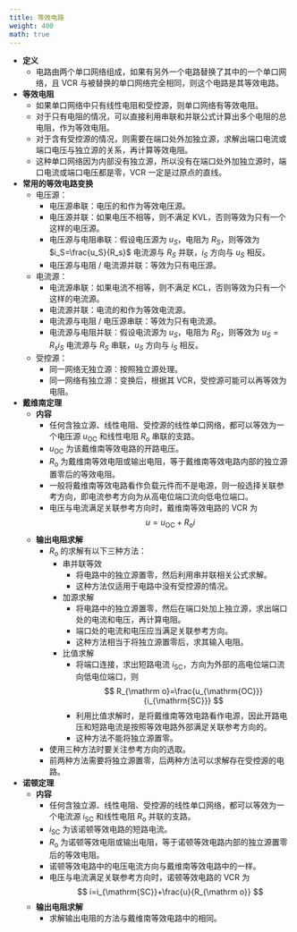 ```yaml
---
title: 等效电路
weight: 400
math: true
---
```


- **定义**
    - 电路由两个单口网络组成，如果有另外一个电路替换了其中的一个单口网络，且 VCR 与被替换的单口网络完全相同，则这个电路是其等效电路。
- **等效电阻**
    - 如果单口网络中只有线性电阻和受控源，则单口网络有等效电阻。
    - 对于只有电阻的情况，可以直接利用串联和并联公式计算出多个电阻的总电阻，作为等效电阻。
    - 对于含有受控源的情况，则需要在端口处外加独立源，求解出端口电流或端口电压与独立源的关系，再计算等效电阻。
    - 这种单口网络因为内部没有独立源，所以没有在端口处外加独立源时，端口电流或端口电压都是零，VCR 一定是过原点的直线。
- **常用的等效电路变换**
    - 电压源：
        - 电压源串联：电压的和作为等效电压源。
        - 电压源并联：如果电压不相等，则不满足 KVL，否则等效为只有一个这样的电压源。
        - 电压源与电阻串联：假设电压源为 $u_S$，电阻为 $R_S$，则等效为 $i_S=\frac{u_S}{R_s}$ 电流源与 $R_S$ 并联，$i_S$ 方向与 $u_S$ 相反。
        - 电压源与电阻 / 电流源并联：等效为只有电压源。
    - 电流源：
        - 电流源串联：如果电流不相等，则不满足 KCL，否则等效为只有一个这样的电流源。
        - 电流源并联：电流的和作为等效电流源。
        - 电流源与电阻 / 电压源串联：等效为只有电流源。
        - 电流源与电阻并联：假设电流源为 $u_S$，电阻为 $R_S$，则等效为 $u_S=R_si_S$ 电流源与 $R_S$ 串联，$u_S$ 方向与 $i_S$ 相反。
    - 受控源：
        - 同一网络无独立源：按照独立源处理。
        - 同一网络有独立源：变换后，根据其 VCR，受控源可能可以再等效为电阻。
- **戴维南定理** <span id="x67b2w"></span>
    - **内容**
        - 任何含独立源、线性电阻、受控源的线性单口网络，都可以等效为一个电压源 $u_{\mathrm{OC}}$ 和线性电阻 $R_{\mathrm o}$ 串联的支路。
        - $u_{\mathrm{OC}}$ 为该戴维南等效电路的开路电压。
        - $R_{\mathrm o}$ 为戴维南等效电阻或输出电阻，等于戴维南等效电路内部的独立源置零后的等效电阻。
        - 一般将戴维南等效电路看作负载元件而不是电源，则一般选择关联参考方向，即电流参考方向为从高电位端口流向低电位端口。
        - 电压与电流满足关联参考方向时，戴维南等效电路的 VCR 为
          $$
          u=u_{\mathrm{OC}}+R_{\mathrm o}i
          $$
    - **输出电阻求解**
        - $R_{\mathrm o}$ 的求解有以下三种方法：
            - 串并联等效
                - 将电路中的独立源置零，然后利用串并联相关公式求解。
                - 这种方法仅适用于电路中没有受控源的情况。
            - 加源求解
                - 将电路中的独立源置零，然后在端口处加上独立源，求出端口处的电流和电压，再计算电阻。
                - 端口处的电流和电压应当满足关联参考方向。
                - 这种方法相当于将独立源置零后，求其输入电阻。
            - 比值求解
                - 将端口连接，求出短路电流 $i_{\mathrm{SC}}$，方向为外部的高电位端口流向低电位端口，则
                  $$
                  R_{\mathrm o}=\frac{u_{\mathrm{OC}}}{i_{\mathrm{SC}}}
                  $$
                - 利用比值求解时，是将戴维南等效电路看作电源，因此开路电压和短路电流是按照等效电路外部满足关联参考方向的。
                - 这种方法不能将独立源置零。
        - 使用三种方法时要关注参考方向的选取。
        - 前两种方法需要将独立源置零，后两种方法可以求解存在受控源的电路。
- **诺顿定理** <span id="nifovy"></span>
    - **内容**
        - 任何含独立源、线性电阻、受控源的线性单口网络，都可以等效为一个电流源 $i_{\mathrm{SC}}$ 和线性电阻 $R_{\mathrm o}$ 并联的支路。
        - $i_{\mathrm{SC}}$ 为该诺顿等效电路的短路电流。
        - $R_{\mathrm o}$ 为诺顿等效电阻或输出电阻，等于诺顿等效电路内部的独立源置零后的等效电阻。
        - 诺顿等效电路中的电压电流方向与戴维南等效电路中的一样。
        - 电压与电流满足关联参考方向时，诺顿等效电路的 VCR 为
          $$
          i=i_{\mathrm{SC}}+\frac{u}{R_{\mathrm o}}
          $$
    - **输出电阻求解**
        - 求解输出电阻的方法与戴维南等效电路中的相同。

